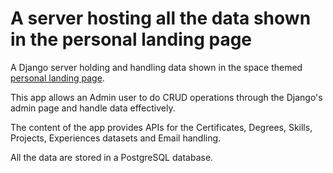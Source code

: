 # A server hosting  all the data shown in the personal landing page

A Django server holding and handling data shown in the space themed [personal landing page](https://github.com/GeorgeCodeHub/portfolio).

This app allows an Admin user to do CRUD operations through the Django's admin page and handle data effectively.

The content of the app provides APIs for the Certificates, Degrees, Skills, Projects, Experiences datasets and Email handling.

All the data are stored in a PostgreSQL database.
